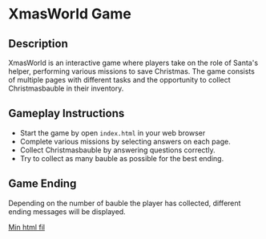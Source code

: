 # XmasWorld Game

## Description

XmasWorld is an interactive game where players take on the role of Santa's helper, performing various missions to save Christmas. The game consists of multiple pages with different tasks and the opportunity to collect Christmasbauble in their inventory.

## Gameplay Instructions

- Start the game by open `index.html` in your web browser
- Complete various missions by selecting answers on each page.
- Collect Christmasbauble by answering questions correctly.
- Try to collect as many bauble as possible for the best ending.

## Game Ending

Depending on the number of bauble the player has collected, different ending messages will be displayed.

[Min html fil](./index.html)
